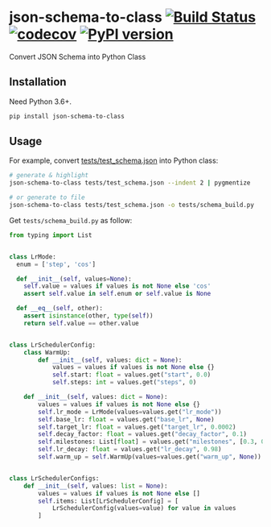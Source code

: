 # json-schema-to-class [![Build Status](https://travis-ci.com/FebruaryBreeze/json-schema-to-class.svg?branch=master)](https://travis-ci.com/FebruaryBreeze/json-schema-to-class) [![codecov](https://codecov.io/gh/FebruaryBreeze/json-schema-to-class/branch/master/graph/badge.svg)](https://codecov.io/gh/FebruaryBreeze/json-schema-to-class) [![PyPI version](https://badge.fury.io/py/json-schema-to-class.svg)](https://pypi.org/project/json-schema-to-class/)

Convert JSON Schema into Python Class

## Installation

Need Python 3.6+.

```bash
pip install json-schema-to-class
```

## Usage

For example, convert [tests/test_schema.json](tests/test_schema.json) into Python class:

```bash
# generate & highlight
json-schema-to-class tests/test_schema.json --indent 2 | pygmentize

# or generate to file
json-schema-to-class tests/test_schema.json -o tests/schema_build.py
```

Get `tests/schema_build.py` as follow:

```python
from typing import List


class LrMode:
  enum = ['step', 'cos']

  def __init__(self, values=None):
    self.value = values if values is not None else 'cos'
    assert self.value in self.enum or self.value is None

  def __eq__(self, other):
    assert isinstance(other, type(self))
    return self.value == other.value


class LrSchedulerConfig:
    class WarmUp:
        def __init__(self, values: dict = None):
            values = values if values is not None else {}
            self.start: float = values.get("start", 0.0)
            self.steps: int = values.get("steps", 0)

    def __init__(self, values: dict = None):
        values = values if values is not None else {}
        self.lr_mode = LrMode(values=values.get("lr_mode"))
        self.base_lr: float = values.get("base_lr", None)
        self.target_lr: float = values.get("target_lr", 0.0002)
        self.decay_factor: float = values.get("decay_factor", 0.1)
        self.milestones: List[float] = values.get("milestones", [0.3, 0.6, 0.9])
        self.lr_decay: float = values.get("lr_decay", 0.98)
        self.warm_up = self.WarmUp(values=values.get("warm_up", None))


class LrSchedulerConfigs:
    def __init__(self, values: list = None):
        values = values if values is not None else []
        self.items: List[LrSchedulerConfig] = [
            LrSchedulerConfig(values=value) for value in values
        ]
```
